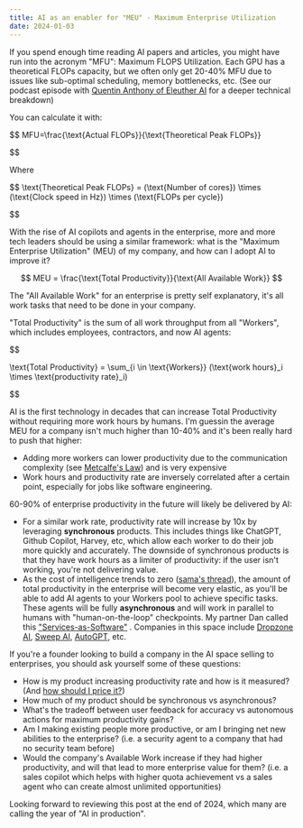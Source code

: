 ```yaml
---
title: AI as an enabler for "MEU" - Maximum Enterprise Utilization  
date: 2024-01-03
---
```


If you spend enough time reading AI papers and articles, you might have run into the acronym "MFU": Maximum FLOPS Utilization. Each GPU has a theoretical FLOPs capacity, but we often only get 20-40% MFU due to issues like sub-optimal scheduling, memory bottlenecks, etc. (See our podcast episode with [Quentin Anthony of Eleuther AI](https://www.latent.space/p/transformers-math) for a deeper technical breakdown)

You can calculate it with:

$$
MFU=\frac{\text{Actual FLOPs}}{\text{Theoretical Peak FLOPs}}

$$


Where

$$
\text{Theoretical Peak FLOPs} = (\text{Number of cores}) \times (\text{Clock speed in Hz}) \times (\text{FLOPs per cycle})

$$

With the rise of AI copilots and agents in the enterprise, more and more tech leaders should be using a similar framework: what is the "Maximum Enterprise Utilization" (MEU) of my company, and how can I adopt AI to improve it?

$$
MEU = \frac{\text{Total Productivity}}{\text{All Available Work}}
$$

The "All Available Work" for an enterprise is pretty self explanatory, it's all work tasks that need to be done in your company. 

"Total Productivity" is the sum of all work throughput from all "Workers", which includes employees, contractors, and now AI agents: 

$$

\text{Total Productivity} = \sum_{i \in \text{Workers}} (\text{work hours}_i \times \text{productivity rate}_i)

$$

AI is the first technology in decades that can increase Total Productivity without requiring more work hours by humans. I'm guessin the average MEU for a company isn't much higher than 10-40% and it's been really hard to push that higher:
- Adding more workers can lower productivity due to the communication complexity (see [Metcalfe's Law](https://en.wikipedia.org/wiki/Metcalfe%27s_law)) and is very expensive
- Work hours and productivity rate are inversely correlated after a certain point, especially for jobs like software engineering.

60-90% of enterprise productivity in the future will likely be delivered by AI:
- For a similar work rate, productivity rate will increase by 10x by leveraging **synchronous** products. This includes things like ChatGPT, Github Copilot, Harvey, etc, which allow each worker to do their job more quickly and accurately. The downside of synchronous products is that they have work hours as a limiter of productivity: if the user isn't working, you're not delivering value.
- As the cost of intelligence trends to zero ([sama's thread](https://x.com/sama/status/1436028668082462748?s=20)), the amount of total productivity in the enterprise will become very elastic, as you'll be able to add AI agents to your Workers pool to achieve specific tasks. These agents will be fully **asynchronous** and will work in parallel to humans with "human-on-the-loop" checkpoints. My partner Dan called this ["Services-as-Software"](https://dannguyenhuu.substack.com/p/a-new-frontier-service-as-software) . Companies in this space include [Dropzone AI](https://dropzone.ai), [Sweep AI](https://sweep.dev/), [AutoGPT](https://github.com/Significant-Gravitas/AutoGPT), etc.

If you're a founder looking to build a company in the AI space selling to enterprises, you should ask yourself some of these questions:
- How is my product increasing productivity rate and how is it measured? (And [how should I price it?](https://dannguyenhuu.substack.com/p/the-price-is-ai-ght-a-short-discussion))
- How much of my product should be synchronous vs asynchronous? 
- What's the tradeoff between user feedback for accuracy vs autonomous actions for maximum productivity gains?
- Am I making existing people more productive, or am I bringing net new abilities to the enterprise? (i.e. a security agent to a company that had no security team before)
- Would the company's Available Work increase if they had higher productivity, and will that lead to more enterprise value for them? (i.e. a sales copilot which helps with higher quota achievement vs a sales agent who can create almost unlimited opportunities)

Looking forward to reviewing this post at the end of 2024, which many are calling the year of "AI in production". 